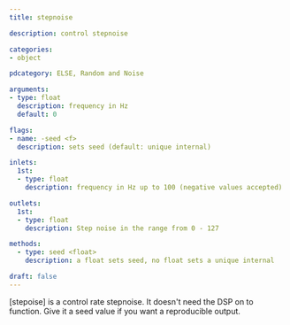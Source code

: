 ```yaml
---
title: stepnoise

description: control stepnoise

categories:
- object

pdcategory: ELSE, Random and Noise

arguments:
- type: float
  description: frequency in Hz
  default: 0

flags:
- name: -seed <f>
  description: sets seed (default: unique internal)

inlets:
  1st:
  - type: float
    description: frequency in Hz up to 100 (negative values accepted)

outlets:
  1st:
  - type: float
    description: Step noise in the range from 0 - 127

methods:
  - type: seed <float>
    description: a float sets seed, no float sets a unique internal

draft: false
---
```


[stepoise] is a control rate stepnoise. It doesn't need the DSP on to function. Give it a seed value if you want a reproducible output.
